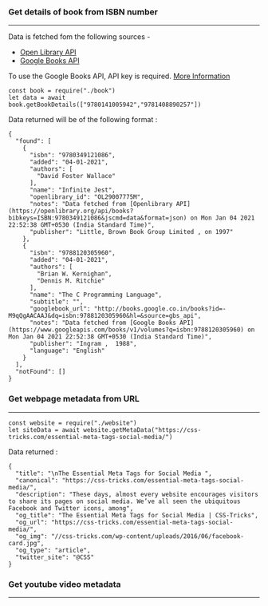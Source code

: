 ### Get details of book from ISBN number 
---
Data is fetched fom the following sources - 
- [Open Library API](https://openlibrary.org/developers/api)  
- [Google Books API](https://developers.google.com/books/docs/v1/getting_started)

To use the Google Books API, API key is required. [More Information](https://developers.google.com/books/docs/v1/using#APIKey)

```{js}
const book = require("./book")
let data = await book.getBookDetails(["9780141005942","9781408890257"])
```
Data returned will be of the following format : 

```
{
  "found": [
    {
      "isbn": "9780349121086",
      "added": "04-01-2021",
      "authors": [
        "David Foster Wallace"
      ],
      "name": "Infinite Jest",
      "openlibrary_id": "OL29007775M",
      "notes": "Data fetched from [Openlibrary API](https://openlibrary.org/api/books?bibkeys=ISBN:9780349121086&jscmd=data&format=json) on Mon Jan 04 2021 22:52:38 GMT+0530 (India Standard Time)",
      "publisher": "Little, Brown Book Group Limited , on 1997"
    },
    {
      "isbn": "9788120305960",
      "added": "04-01-2021",
      "authors": [
        "Brian W. Kernighan",
        "Dennis M. Ritchie"
      ],
      "name": "The C Programming Language",
      "subtitle": "",
      "googlebook_url": "http://books.google.co.in/books?id=-M9qQgAACAAJ&dq=isbn:9788120305960&hl=&source=gbs_api",
      "notes": "Data fetched from [Google Books API](https://www.googleapis.com/books/v1/volumes?q=isbn:9788120305960) on Mon Jan 04 2021 22:52:38 GMT+0530 (India Standard Time)",
      "publisher": "Ingram ,  1988",
      "language": "English"
    }
  ],
  "notFound": []
}
```

### Get webpage metadata from URL
---
```
const website = require("./website")
let siteData = await website.getMetaData("https://css-tricks.com/essential-meta-tags-social-media/")
```
Data returned : 

```
{
  "title": "\nThe Essential Meta Tags for Social Media ",
  "canonical": "https://css-tricks.com/essential-meta-tags-social-media/",
  "description": "These days, almost every website encourages visitors to share its pages on social media. We’ve all seen the ubiquitous Facebook and Twitter icons, among",
  "og_title": "The Essential Meta Tags for Social Media | CSS-Tricks",
  "og_url": "https://css-tricks.com/essential-meta-tags-social-media/",
  "og_img": "//css-tricks.com/wp-content/uploads/2016/06/facebook-card.jpg",
  "og_type": "article",
  "twitter_site": "@CSS"
}
```
### Get youtube video metadata 
---

